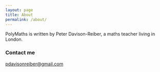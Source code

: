 ```yaml
---
layout: page
title: About
permalink: /about/
---
```


PolyMaths is written by Peter Davison-Reiber, a maths teacher living in London.


### Contact me

[pdavisonreiber@gmail.com](mailto:pdavisonreiber@gmail.com)

